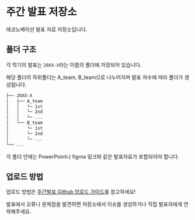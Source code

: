 # 주간 발표 저장소

에코노베이션 발표 자료 저장소입니다.


## 폴더 구조

각 학기의 발표는 `20XX-X`라는 이름의 폴더에 저장되어 있습니다. 

해당 폴더의 하위폴더는 A_team, B_team으로 나누어지며 발표 차수에 따라 폴더가 생성됩니다.

```bash
├── 20XX-X
│   ├── A_team
│   │   └─ 1st
│   │   └─ 2nd
│   │   └─ ...
│   └── B_team
│       └─ 1st
│       └─ 2nd
│       └─ ...
└── ...
``` 

각 폴더 안에는 PowerPoint나 figma 링크와 같은 발표자료가 포함되어야 합니다.

## 업로드 방법

업로드 방법은 [주간발표 Github 업로드 가이드](https://github.com/JNU-econovation/weekly_presentation/blob/main/upload-guide.md)를 참고하세요!

발표에서 오류나 문제점을 발견하면 저장소에서 이슈를 생성하거나 직접 발표자에게 연락해주세요.
